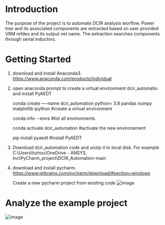 # Introduction 
The purpose of the project is to automate DCIR analysis worflow. Power tree and its associated components are extracted based on user provided VRM refdes and its output net name. The extraction searches components through serial inductors.

# Getting Started
1. download and install Anaconda3. https://www.anaconda.com/products/individual
2. open anaconda prompt to create a virtual environment dcir_automatio and install PyAEDT

    conda create —-name dcir_automation python= 3.8 pandas numpy matplotlib ipython   #create a virtual environment
    
    conda info --envs                                         #list all environments
    
    conda activate dcir_automation                            #activate the new environement
   
    pip install pyaedt                                        #install PyAEDT
3. Download dcir_automation code and unzip it to local disk. For example C:\Users\hzhou\OneDrive - ANSYS, Inc\PyCharm_project\DCIR_Automation-main
4. download and install pycharm. https://www.jetbrains.com/pycharm/download/#section=windows
    
    Create a new pycharm project from existing code
    ![image](https://user-images.githubusercontent.com/27995305/131300279-5222f5a2-1804-49e5-9121-5fe345ab2b8b.png)


# Analyze the example project
![image](https://user-images.githubusercontent.com/27995305/131300123-67fbee98-0ac5-47c5-b77f-f535a4e687f2.png)



